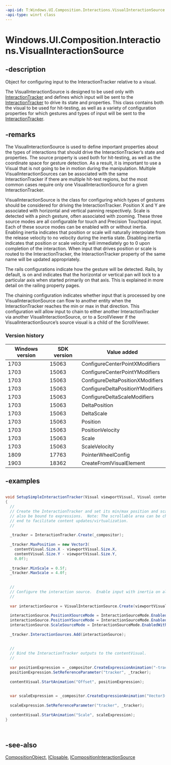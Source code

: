 ```yaml
---
-api-id: T:Windows.UI.Composition.Interactions.VisualInteractionSource
-api-type: winrt class
---
```


<!-- Class syntax.
public class VisualInteractionSource : Windows.UI.Composition.CompositionObject, Windows.UI.Composition.Interactions.ICompositionInteractionSource, Windows.UI.Composition.Interactions.IVisualInteractionSource
-->

# Windows.UI.Composition.Interactions.VisualInteractionSource

## -description
Object for configuring input to the InteractionTracker relative to a visual.

The VisualInteractionSource is designed to be used only with [InteractionTracker](interactiontracker.md) and defines which input will be sent to the [InteractionTracker](interactiontracker.md) to drive its state and properties. This class contains both the visual to be used for hit-testing, as well as a variety of configuration properties for which gestures and types of input will be sent to the [InteractionTracker](interactiontracker.md).

## -remarks
The VisualInteractionSource is used to define important properties about the types of interactions that should drive the InteractionTracker’s state and properties. The source property is used both for hit-testing, as well as the coordinate space for gesture detection. As a result, it is important to use a Visual that is not going to be in motion during the manipulation. Multiple VisualInteractionSources can be associated with the same InteractionTracker if there are multiple hit-test regions, but the most common cases require only one VisualInteractionSource for a given InteractionTracker.

VisualInteractionSource is the class for configuring which types of gestures should be considered for driving the InteractionTracker. Position X and Y are associated with horizontal and vertical panning respectively. Scale is detected with a pinch gesture, often associated with zooming. These three source modes are all configurable for touch and Precision Touchpad input. Each of these source modes can be enabled with or without inertia. Enabling inertia indicates that position or scale will naturally interpolate from the release velocity to no velocity during the inertia state. Disabling inertia indicates that position or scale velocity will immediately go to 0 upon completion of the interaction. When input that drives position or scale is routed to the InteractionTracker, the InteractionTracker property of the same name will be updated appropriately.

The rails configurations indicate how the gesture will be detected. Rails, by default, is on and indicates that the horizontal or vertical pan will lock to a particular axis when started primarily on that axis. This is explained in more detail on the railing property pages.

The chaining configuration indicates whether input that is processed by one VisualInteractionSource can flow to another entity when the InteractionTracker reaches the min or max in that direction. This configuration will allow input to chain to either another InteractionTracker via another VisualInteractionSource, or to a ScrollViewer if the VisualInteractionSource’s source visual is a child of the ScrollViewer.

<!--
     <section><title>Compositor Hit-testing</title>
     
      <sectioncontents>
        <p>The hit-test result used for determining if the manipulation has hit-tested to the VisualInteractionSource’s
        source visual will be based on the compositor’s hit-testing.  Compositor hit-testing does not always have the same logic as XAML hit-testing,
        so there are cases where results could have a slight discrepancy.  This outlines they key differences that could impact developers.</p>
      </sectioncontents>
    </section>
    -->

<!--
     <section><title>Irregular Shapes</title>
      <sectioncontents><p>The compositor can only hit-test within a bounding box.  Irregular shapes will therefore not be hit-tested. 
      The impact of this should be minimal as long as there is a parent-child relationship because the compositor will have a larger
      hit-test region than the application.  At the point the app is choosing to call “TryRedirectForManipulation”
      they should have already determined that the desired behavior.  If visuals are siblings, then the scenario below presents a problem. 
      In the scenario below, the app would call TryRedirectForManipulation on a PointerPressed at P1.
      If V2 is a child of V1, then system manipulation would take over as expected. 
      If V1 and V2 are siblings, then the compositor would not take over the manipulation since
      it will only manipulate when V1 or a child is hit-tested.</p>
      </sectioncontents>
    </section>
    -->

<!--
     <section>
       <title>Visual Tree Structure Reliance</title>
       <sectioncontents>
         <p>In the scenario below, we show an InteractionTracker visually placed on top of a SwapChainPanel.  
         In this case, the two are siblings.  If the user touches down on the InteractionTracker, input will go to the UI thread.
         There is no way for this input to fall through to the SwapChainPanel.  </p>
       </sectioncontents>
    </section>
    -->

<!--
     <section><title>Additional Limitations</title>
      <sectioncontents>
        <p>In addition to the scenarios described about there are some other differences between XAML and Compositor hit-test logic.</p>
        <list>
          <item>IsHit-testVisible = false is not always propagated from XAML to compositor</item>
          <item>Compositor hit-tests the bounds of swapchain not only the image portion</item>
          <item>ContainerVisuals do not Hit-test – it is recommended not to use this type of visual when creating your InteractionSource</item>
          <item>SpriteVisual will hit test within the rectangular bounds with most brushes. In the case where a SurfaceBrush is applied, the system will Hit-test the surface and respect stretch and transform changes</item>
        </list>
    </sectioncontents>
</section>
-->

### Version history

| Windows version | SDK version | Value added |
| -- | -- | -- |
| 1703 | 15063 | ConfigureCenterPointXModifiers |
| 1703 | 15063 | ConfigureCenterPointYModifiers |
| 1703 | 15063 | ConfigureDeltaPositionXModifiers |
| 1703 | 15063 | ConfigureDeltaPositionYModifiers |
| 1703 | 15063 | ConfigureDeltaScaleModifiers |
| 1703 | 15063 | DeltaPosition |
| 1703 | 15063 | DeltaScale |
| 1703 | 15063 | Position |
| 1703 | 15063 | PositionVelocity |
| 1703 | 15063 | Scale |
| 1703 | 15063 | ScaleVelocity |
| 1809 | 17763 | PointerWheelConfig |
| 1903 | 18362 | CreateFromIVisualElement |

## -examples
```csharp

void SetupSimpleInteractionTracker(Visual viewportVisual, Visual contentVisual)
{
  //
  // Create the InteractionTracker and set its min/max position and scale.  These could 
  // also be bound to expressions.  Note: The scrollable area can be changed from either 
  // end to facilitate content updates/virtualization.
  //
 
  _tracker = InteractionTracker.Create(_compositor);
 
  _tracker.MaxPosition = new Vector3(
    contentVisual.Size.X - viewportVisual.Size.X,
    contentVisual.Size.Y - viewportVisual.Size.Y,
    0.0f);
 
  _tracker.MinScale = 0.5f;
  _tracker.MaxScale = 4.0f;
 
 
  //
  // Configure the interaction source.  Enable input with inertia on all axis.
  //
 
  var interactionSource = VisualInteractionSource.Create(viewportVisual);
 
  interactionSource.PositionXSourceMode = InteractionSourceMode.EnabledWithInertia;
  interactionSource.PositionYSourceMode = InteractionSourceMode.EnabledWithInertia;
  interactionSource.ScaleSourceMode = InteractionSourceMode.EnabledWithInertia;
 
  _tracker.InteractionSources.Add(interactionSource);
 
 
  //
  // Bind the InteractionTracker outputs to the contentVisual.
  //
 
  var positionExpression = _compositor.CreateExpressionAnimation("-tracker.Position");
  positionExpression.SetReferenceParameter("tracker", _tracker);
 
  contentVisual.StartAnimation("Offset", positionExpression);
 
 
  var scaleExpression = _compositor.CreateExpressionAnimation("Vector3(tracker.Scale, tracker.Scale, 1.0)");
 
  scaleExpression.SetReferenceParameter("tracker", _tracker);
 
  contentVisual.StartAnimation("Scale", scaleExpression);
}
         
         
```



## -see-also
[CompositionObject](../windows.ui.composition/compositionobject.md), [IClosable](../windows.foundation/iclosable.md), [ICompositionInteractionSource](icompositioninteractionsource.md)
